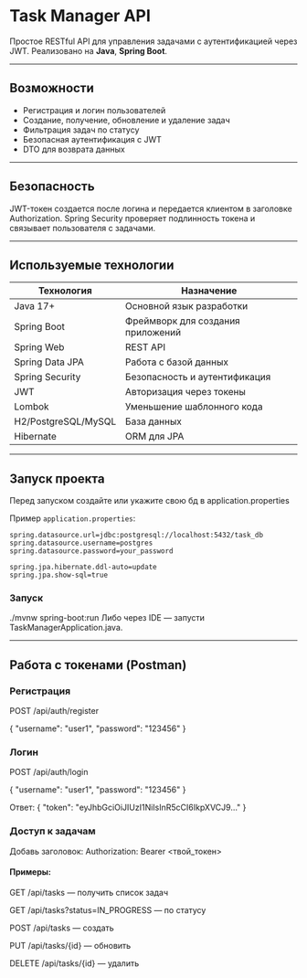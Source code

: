 # Task Manager API

Простое RESTful API для управления задачами с аутентификацией через JWT. Реализовано на **Java**, **Spring Boot**.

---

## Возможности

- Регистрация и логин пользователей
- Создание, получение, обновление и удаление задач
- Фильтрация задач по статусу
- Безопасная аутентификация с JWT
- DTO для возврата данных

---

## Безопасность

JWT-токен создается после логина и передается клиентом в заголовке Authorization.
Spring Security проверяет подлинность токена и связывает пользователя с задачами.

---

## Используемые технологии

| Технология | Назначение |
|------------|------------|
| Java 17+ | Основной язык разработки |
| Spring Boot | Фреймворк для создания приложений |
| Spring Web | REST API |
| Spring Data JPA | Работа с базой данных |
| Spring Security | Безопасность и аутентификация |
| JWT | Авторизация через токены |
| Lombok | Уменьшение шаблонного кода |
| H2/PostgreSQL/MySQL | База данных |
| Hibernate | ORM для JPA |

---

## Запуск проекта

Перед запуском создайте или укажите свою бд в application.properties

Пример `application.properties`:

```properties
spring.datasource.url=jdbc:postgresql://localhost:5432/task_db
spring.datasource.username=postgres
spring.datasource.password=your_password

spring.jpa.hibernate.ddl-auto=update
spring.jpa.show-sql=true
```
### Запуск 
./mvnw spring-boot:run Либо через IDE — запусти TaskManagerApplication.java.

---

## Работа с токенами (Postman)

### Регистрация

POST /api/auth/register

{
"username": "user1",
"password": "123456"
}

### Логин

POST /api/auth/login

{
"username": "user1",
"password": "123456"
}

Ответ:
{
"token": "eyJhbGciOiJIUzI1NiIsInR5cCI6IkpXVCJ9..."
}

### Доступ к задачам

Добавь заголовок: Authorization: Bearer <твой_токен>

#### Примеры:

GET /api/tasks — получить список задач

GET /api/tasks?status=IN_PROGRESS — по статусу

POST /api/tasks — создать

PUT /api/tasks/{id} — обновить

DELETE /api/tasks/{id} — удалить



